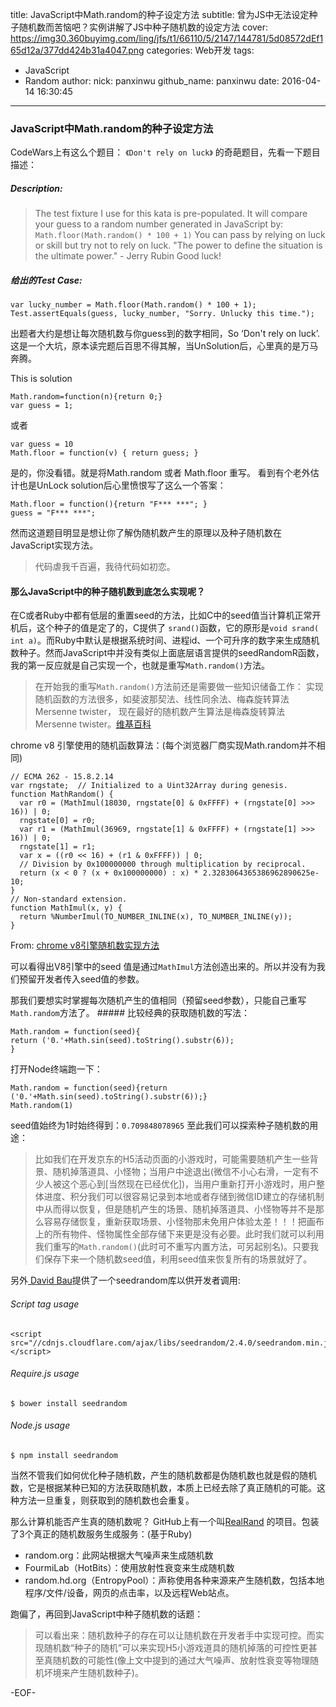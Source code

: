 title: JavaScript中Math.random的种子设定方法
subtitle: 曾为JS中无法设定种子随机数而苦恼吧？实例讲解了JS中种子随机数的设定方法
cover: https://img30.360buyimg.com/ling/jfs/t1/66110/5/2147/144781/5d08572dEf165d12a/377dd424b31a4047.png
categories: Web开发
tags:
  - JavaScript
  - Random
author:
  nick: panxinwu
  github_name: panxinwu
date: 2016-04-14 16:30:45
---

<!-- more -->
### JavaScript中Math.random的种子设定方法
 CodeWars上有这么个题目： `《Don't rely on luck》` 的奇葩题目，先看一下题目描述：
##### Description:
> The test fixture I use for this kata is pre-populated.
It will compare your guess to a random number generated in  JavaScript by:
`Math.floor(Math.random() * 100 + 1)`
You can pass by relying on luck or skill but try not to rely on luck.
"The power to define the situation is the ultimate power." - Jerry Rubin
Good luck!

##### 给出的Test Case:
```
var lucky_number = Math.floor(Math.random() * 100 + 1);
Test.assertEquals(guess, lucky_number, "Sorry. Unlucky this time.");
```

出题者大约是想让每次随机数与你guess到的数字相同，So ‘Don't rely on luck’.
这是一个大坑，原本读完题后百思不得其解，当UnSolution后，心里真的是万马奔腾。

This is solution 
```
Math.random=function(n){return 0;}
var guess = 1;
```

或者 
```
var guess = 10
Math.floor = function(v) { return guess; } 
```

是的，你没看错。就是将Math.random 或者 Math.floor 重写。
看到有个老外估计也是UnLock solution后心里愤恨写了这么一个答案：
```
Math.floor = function(){return "F*** ***"; }
guess = "F*** ***"; 
```

然而这道题目明显是想让你了解伪随机数产生的原理以及种子随机数在JavaScript实现方法。

> 代码虐我千百遍，我待代码如初恋。



#### 那么JavaScript中的种子随机数到底怎么实现呢？
在C或者Ruby中都有低层的重置seed的方法，比如C中的seed值当计算机正常开机后，这个种子的值是定了的，C提供了 `srand()`函数，它的原形是`void srand( int a)`。而Ruby中默认是根据系统时间、进程id、一个可升序的数字来生成随机数种子。然而JavaScript中并没有类似上面底层语言提供的seedRandomR函数，我的第一反应就是自己实现一个，也就是重写`Math.random()`方法。
> 在开始我的重写`Math.random()`方法前还是需要做一些知识储备工作：
> 实现随机函数的方法很多，如斐波那契法、线性同余法、梅森旋转算法Mersenne twister， 现在最好的随机数产生算法是梅森旋转算法Mersenne twister。[维基百科](https://zh.wikipedia.org/zh/%E6%A2%85%E6%A3%AE%E6%97%8B%E8%BD%AC%E7%AE%97%E6%B3%95)

chrome v8 引擎使用的随机函数算法：(每个浏览器厂商实现Math.random并不相同)
```
// ECMA 262 - 15.8.2.14
var rngstate;  // Initialized to a Uint32Array during genesis.
function MathRandom() {
  var r0 = (MathImul(18030, rngstate[0] & 0xFFFF) + (rngstate[0] >>> 16)) | 0;
  rngstate[0] = r0;
  var r1 = (MathImul(36969, rngstate[1] & 0xFFFF) + (rngstate[1] >>> 16)) | 0;
  rngstate[1] = r1;
  var x = ((r0 << 16) + (r1 & 0xFFFF)) | 0;
  // Division by 0x100000000 through multiplication by reciprocal.
  return (x < 0 ? (x + 0x100000000) : x) * 2.3283064365386962890625e-10;
}
// Non-standard extension.
function MathImul(x, y) {
  return %NumberImul(TO_NUMBER_INLINE(x), TO_NUMBER_INLINE(y));
}
```
From: [chrome v8引擎随机数实现方法](https://github.com/v8/v8/blob/dae6dfe08ba9810abbe7eee81f7c58e999ae8525/src/math.js#L144)

可以看得出V8引擎中的seed 值是通过`MathImul`方法创造出来的。所以并没有为我们预留开发者传入seed值的参数。

那我们要想实时掌握每次随机产生的值相同（预留seed参数），只能自己重写`Math.random`方法了。 ##### 比较经典的获取随机数的写法：
```
Math.random = function(seed){
return ('0.'+Math.sin(seed).toString().substr(6));
} 
```

打开Node终端跑一下：
```
Math.random = function(seed){return ('0.'+Math.sin(seed).toString().substr(6));}
Math.random(1) 
```
seed值始终为1时始终得到：`0.709848078965`
至此我们可以探索种子随机数的用途：
> 比如我们在开发京东的H5活动页面的小游戏时，可能需要随机产生一些背景、随机掉落道具、小怪物；当用户中途退出(微信不小心右滑，一定有不少人被这个恶心到[当然现在已经优化])，当用户重新打开小游戏时，用户整体进度、积分我们可以很容易记录到本地或者存储到微信ID建立的存储机制中从而得以恢复，但是随机产生的场景、随机掉落道具、小怪物等并不是那么容易存储恢复，重新获取场景、小怪物那未免用户体验太差！！！把画布上的所有物件、怪物属性全部存储下来更是没有必要。此时我们就可以利用我们重写的`Math.random()`(此时可不重写内置方法，可另起别名)。只要我们保存下来一个随机数seed值，利用seed值来恢复所有的场景就好了。

另外[ David Bau](https://github.com/davidbau/seedrandom)提供了一个seedrandom库以供开发者调用:
###### Script tag usage
```
<script src="//cdnjs.cloudflare.com/ajax/libs/seedrandom/2.4.0/seedrandom.min.js"></script>
```
###### Require.js usage
```
$ bower install seedrandom
```
###### Node.js usage
```
$ npm install seedrandom
```

当然不管我们如何优化种子随机数，产生的随机数都是伪随机数也就是假的随机数，它是根据某种已知的方法获取随机数，本质上已经去除了真正随机的可能。这种方法一旦重复，则获取到的随机数也会重复。
  
那么计算机能否产生真的随机数呢？
GitHub上有一个叫[RealRand](https://github.com/maik/RealRand) 的项目。包装了3个真正的随机数服务生成服务：(基于Ruby)
- random.org：此网站根据大气噪声来生成随机数
- FourmiLab（HotBits）：使用放射性衰变来生成随机数
- random.hd.org（EntropyPool）：声称使用各种来源来产生随机数，包括本地程序/文件/设备，网页的点击率，以及远程Web站点。

跑偏了，再回到JavaScript中种子随机数的话题：
> 可以看出来：随机数种子的存在可以让随机数在开发者手中实现可控。而实现随机数“种子的随机”可以来实现H5小游戏道具的随机掉落的可控性更甚至真随机数的可能性(像上文中提到的通过大气噪声、放射性衰变等物理随机坏境来产生随机数种子)。

-EOF-

